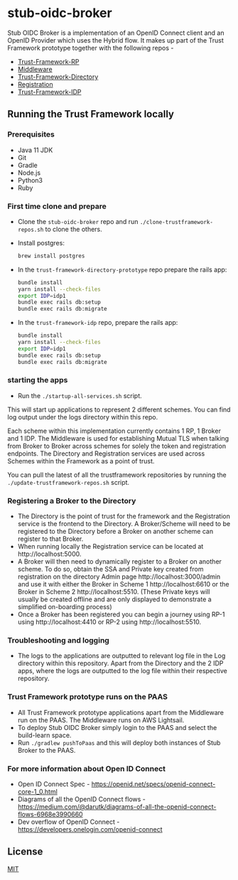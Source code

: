 # stub-oidc-broker

Stub OIDC Broker is a implementation of an OpenID Connect client and an OpenID Provider which uses the Hybrid flow. It makes up part of the Trust Framework prototype together with the following repos -  

* [Trust-Framework-RP](https://github.com/alphagov/stub-trustframework-rp)
* [Middleware](https://github.com/alphagov/middleware-in-the-middle)
* [Trust-Framework-Directory](https://github.com/alphagov/trust-framework-directory-prototype)
* [Registration](https://github.com/alphagov/tpp-registration-prototype)
* [Trust-Framework-IDP](https://github.com/alphagov/trust-framework-idp)

## Running the Trust Framework locally

### Prerequisites

* Java 11 JDK
* Git
* Gradle
* Node.js
* Python3
* Ruby

### First time clone and prepare

* Clone the `stub-oidc-broker` repo and run `./clone-trustframework-repos.sh` to clone the others.

* Install postgres:
  
  ```bash
  brew install postgres
  ```

* In the `trust-framework-directory-prototype` repo prepare the rails app:

  ```bash
  bundle install
  yarn install --check-files
  export IDP=idp1
  bundle exec rails db:setup
  bundle exec rails db:migrate
  ```

* In the `trust-framework-idp` repo, prepare the rails app:

  ```bash
  bundle install
  yarn install --check-files
  export IDP=idp1
  bundle exec rails db:setup
  bundle exec rails db:migrate
  ```

### starting the apps

* Run the `./startup-all-services.sh` script.

This will start up applications to represent 2 different schemes. You can find log output under the logs directory within this repo.

Each scheme within this implementation currently contains 1 RP, 1 Broker and 1 IDP. The Middleware is used for establishing Mutual TLS when talking from Broker to Broker across schemes for solely the token and registration endpoints. The Directory and Registration services are used across Schemes within the Framework as a point of trust.

You can pull the latest of all the trustframework repositories  by running the `./update-trustframework-repos.sh` script.

### Registering a Broker to the Directory

* The Directory is the point of trust for the framework and the Registration service is the frontend to the Directory. A Broker/Scheme will need to be registered to the Directory before a Broker on another scheme can register to that Broker. 
* When running locally the Registration service can be located at http://localhost:5000. 
* A Broker will then need to dynamically register to a Broker on another scheme. To do so, obtain the SSA and Private key created from registration on the directory Admin page http://localhost:3000/admin and use it with either the Broker in Scheme 1 http://localhost:6610 or the Broker in Scheme 2 http://localhost:5510. (These Private keys will usually be created offline and are only displayed to demonstrate a simplified on-boarding process)
* Once a Broker has been registered you can begin a journey using RP-1 using http://localhost:4410 or RP-2 using http://localhost:5510.

### Troubleshooting and logging

* The logs to the applications are outputted to relevant log file in the Log directory within this repository. Apart from the Directory and the 2 IDP apps, where the logs are outputted to the log file within their respective repository. 

### Trust Framework prototype runs on the PAAS

* All Trust Framework prototype applications apart from the Middleware run on the PAAS. The Middleware runs on AWS Lightsail.
* To deploy Stub OIDC Broker simply login to the PAAS and select the build-learn space. 
* Run `./gradlew pushToPaas` and this will deploy both instances of Stub Broker to the PAAS. 

### For more information about Open ID Connect

* Open ID Connect Spec - https://openid.net/specs/openid-connect-core-1_0.html
* Diagrams of all the OpenID Connect flows - https://medium.com/@darutk/diagrams-of-all-the-openid-connect-flows-6968e3990660
* Dev overflow of OpenID Connect - https://developers.onelogin.com/openid-connect

## License

[MIT](https://github.com/alphagov/stub-oidc-broker/blob/master/LICENCE)
